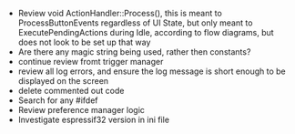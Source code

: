 * Review void ActionHandler::Process(), this is meant to ProcessButtonEvents regardless of UI State, but only meant to ExecutePendingActions during Idle, according to flow diagrams, but does not look to be set up that way
* Are there any magic string being used, rather then constants?
* continue review fromt trigger manager
* review all log errors, and ensure the log message is short enough to be displayed on the screen
* delete commented out code
* Search for any #ifdef
* Review preference manager logic
* Investigate espressif32 version in ini file